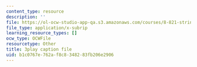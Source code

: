 ```yaml
---
content_type: resource
description: ''
file: https://ol-ocw-studio-app-qa.s3.amazonaws.com/courses/8-821-string-theory-and-holographic-duality-fall-2014/b1c0767e762af8c8348283fb206e2906_nW4vp_upvmE.srt
file_type: application/x-subrip
learning_resource_types: []
ocw_type: OCWFile
resourcetype: Other
title: 3play caption file
uid: b1c0767e-762a-f8c8-3482-83fb206e2906
---
```

